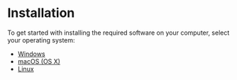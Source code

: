 # Installation

To get started with installing the required software on your computer, select your operating system:

- [Windows](windows)
- [macOS (OS X)](macos)
- [Linux](linux)
